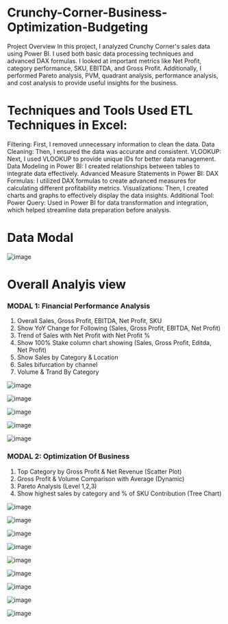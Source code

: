 # Crunchy-Corner-Business-Optimization-Budgeting
Project Overview
In this project, I analyzed Crunchy Corner's sales data using Power BI. I used both basic data processing techniques and advanced DAX formulas. I looked at important metrics like Net Profit, category performance, SKU, EBITDA, and Gross Profit. Additionally, I performed Pareto analysis, PVM, quadrant analysis, performance analysis, and cost analysis to provide useful insights for the business.

# Techniques and Tools Used ETL Techniques in Excel:
Filtering: First, I removed unnecessary information to clean the data. Data Cleaning: Then, I ensured the data was accurate and consistent.  VLOOKUP: Next, I used VLOOKUP to provide unique IDs for better data management. Data Modeling in Power BI: I created relationships between tables to integrate data effectively. Advanced Measure Statements in Power BI: DAX Formulas: I utilized DAX formulas to create advanced measures for calculating different profitability metrics. Visualizations: Then, I created charts and graphs to effectively display the data insights. Additional Tool: Power Query: Used in Power BI for data transformation and integration, which helped streamline data preparation before analysis. 

# Data Modal
![image](https://github.com/user-attachments/assets/ae830f69-5640-48ee-89af-06f43d22f6bf)

# Overall Analyis view 
###  MODAL 1:  Financial Performance Analysis
1. Overall Sales, Gross Profit, EBITDA, Net Profit, SKU
2. Show YoY Change for Following (Sales, Gross Profit, EBITDA, Net Profit)
3. Trend of Sales with Net Profit with Net Profit %
4. Show 100% Stake column chart showing (Sales, Gross Profit, Editda, Net Profit)
5. Show Sales by Category & Location
6. Sales bifurcation by channel
7. Volume & Trand By Category

![image](https://github.com/user-attachments/assets/a94fa072-92e7-4b37-99fe-967f3c69595a)


![image](https://github.com/user-attachments/assets/db0d7ae0-ae0d-4c85-b8d3-7e9fccbb26d0)


![image](https://github.com/user-attachments/assets/d3480859-6558-41f6-9dde-04065a522e3e)


![image](https://github.com/user-attachments/assets/ecfcba2c-00b3-4550-b6d1-c94d722f83ae)


![image](https://github.com/user-attachments/assets/535f3cee-9bff-4b70-89f6-76297321c9d3)


### MODAL 2: Optimization Of Business
1. Top Category by Gross Profit & Net Revenue (Scatter Plot)
2. Gross Profit & Volume Comparison with Average (Dynamic)
3.  Pareto Analysis (Level 1,2,3)
4.  Show highest sales by category and % of SKU Contribution (Tree Chart)



![image](https://github.com/user-attachments/assets/df7c2415-1877-49df-85f7-606ff3dd91ec)



![image](https://github.com/user-attachments/assets/45f4211b-55f2-4b32-b6a6-d310a7463a5f)


![image](https://github.com/user-attachments/assets/1aacff45-af9e-4371-8055-55d365e9d705)



![image](https://github.com/user-attachments/assets/1be3121f-8204-4e7a-b6a6-3c2201a6a7ba)



![image](https://github.com/user-attachments/assets/2767e5ae-10c9-4dea-9669-4ab9e7f4f7ed)



![image](https://github.com/user-attachments/assets/f49fae47-31cc-4100-8f0e-2e1e918f6987)



![image](https://github.com/user-attachments/assets/1117d267-c22a-44b5-8505-bfe282bbd98b)



![image](https://github.com/user-attachments/assets/306663f5-23d4-40fc-90eb-aa1431ef06fc)



![image](https://github.com/user-attachments/assets/180f0d6f-86c3-4495-aad9-03e75e23d96e)

